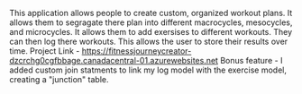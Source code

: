 This application allows people to create custom, organized workout plans. It allows them to segragate there plan into different macrocycles, mesocycles, and microcycles. It allows them to 
add exersises to different workouts. They can then log there workouts. This allows the user to store their results over time. 
Project Link - https://fitnessjourneycreator-dzcrchg0cgfbbage.canadacentral-01.azurewebsites.net
Bonus feature - I added custom join statments to link my log model with the exercise model, creating a "junction" table.
